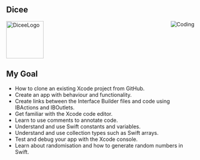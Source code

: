 
## Dicee
<img aling ="left" alt="DiceeLogo" width="100" src="https://github.com/utkugzl/Dice-App/assets/100433115/d9e6c668-3c73-4221-8290-b98f2bc21cd7">
<img align ="right" alt="Coding" src="https://github.com/utkugzl/Dice-App/assets/100433115/cae6ccfc-15ca-483d-985d-5c8f28952bff">


## My Goal
* How to clone an existing Xcode project from GitHub.
* Create an app with behaviour and functionality.
* Create links between the Interface Builder files and code using IBActions and IBOutlets.
* Get familiar with the Xcode code editor.
* Learn to use comments to annotate code.
* Understand and use Swift constants and variables.
* Understand and use collection types such as Swift arrays.
* Test and debug your app with the Xcode console.
* Learn about randomisation and how to generate random numbers in Swift.
